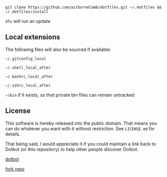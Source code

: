 

`git clone https://github.com/airbornelamb/dotfiles.git ~/.dotfiles && ~/.dotfiles/install`

`dfu` will run an update

Local extensions
-------

The following files will also be sourced if available:

`~/.gitconfig_local`

`~/.shell_local_after`

`~/.bashrc_local_after`

`~/.zshrc_local_after`

`~/bin` if it exists, so that private bin files can remain untracked

License
-------

This software is hereby released into the public domain. That means you can do
whatever you want with it without restriction. See `LICENSE.md` for details.

That being said, I would appreciate it if you could maintain a link back to
Dotbot (or this repository) to help other people discover Dotbot.

[dotbot](https://github.com/anishathalye/dotbot)

[fork repo](https://github.com/anishathalye/dotfiles_template/fork)

